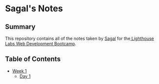 # Sagal's Notes
## Summary 

This repository contains all of the notes taken by [Sagal](https://github.com/sagalgh) for the[ Lighthouse Labs Web Development Bootcamp](https://www.lighthouselabs.ca).

## Table of Contents
* [Week 1](/Week_1)
  * [Day 1](/Week_1/Day_1)
